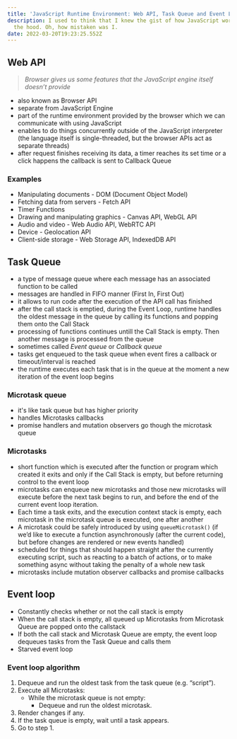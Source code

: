 ```yaml
---
title: 'JavaScript Runtime Environment: Web API, Task Queue and Event Loop'
description: I used to think that I knew the gist of how JavaScript works under
  the hood. Oh, how mistaken was I.
date: 2022-03-20T19:23:25.552Z
---
```


## Web API

> _Browser gives us some features that the JavaScript engine itself doesn’t provide_

- also known as Browser API
- separate from JavaScript Engine
- part of the runtime environment provided by the browser which we can communicate with using JavaScript
- enables to do things concurrently outside of the JavaScript interpreter (the language itself is single-threaded, but the browser APIs act as separate threads)
- after request finishes receiving its data, a timer reaches its set time or a click happens the callback is sent to Callback Queue

### Examples

- Manipulating documents - DOM (Document Object Model)
- Fetching data from servers - Fetch API
- Timer Functions
- Drawing and manipulating graphics - Canvas API, WebGL API
- Audio and video - Web Audio API, WebRTC API
- Device - Geolocation API
- Client-side storage - Web Storage API, IndexedDB API

## Task Queue

- a type of message queue where each message has an associated function to be called
- messages are handled in FIFO manner (First In, First Out)
- it allows to run code after the execution of the API call has finished
- after the call stack is emptied, during the Event Loop, runtime handles the oldest message in the queue by calling its functions and popping them onto the Call Stack
- processing of functions continues untill the Call Stack is empty. Then another message is processed from the queue
- sometimes called _Event queue_ or _Callback queue_
- tasks get enqueued to the task queue when event fires a callback or timeout/interval is reached
- the runtime executes each task that is in the queue at the moment a new iteration of the event loop begins

### Microtask queue

- it's like task queue but has higher priority
- handles Microtasks callbacks
- promise handlers and mutation observers go though the microtask queue

### Microtasks

- short function which is executed after the function or program which created it exits and only if the Call Stack is empty, but before returning control to the event loop
- microtasks can enqueue new microtasks and those new microtasks will execute before the next task begins to run, and before the end of the current event loop iteration.
- Each time a task exits, and the execution context stack is empty, each microtask in the microtask queue is executed, one after another
- A microtask could be safely introduced by using `queueMicrotask()` (if we’d like to execute a function asynchronously (after the current code), but before changes are rendered or new events handled)
- scheduled for things that should happen straight after the currently executing script, such as reacting to a batch of actions, or to make something async without taking the penalty of a whole new task
- microtasks include mutation observer callbacks and promise callbacks

## Event loop

- Constantly checks whether or not the call stack is empty
- When the call stack is empty, all queued up Microtasks from Microtask Queue are popped onto the callstack
- If both the call stack and Microtask Queue are empty, the event loop dequeues tasks from the Task Queue and calls them
- Starved event loop

### Event loop algorithm

1.  Dequeue and run the oldest task from the task queue (e.g. “script”).
2.  Execute all Microtasks:
    - While the microtask queue is not empty:
      - Dequeue and run the oldest microtask.
3.  Render changes if any.
4.  If the task queue is empty, wait until a task appears.
5.  Go to step 1.
